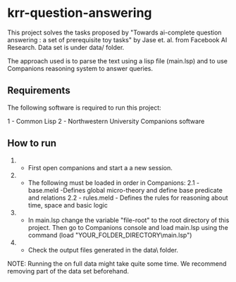 # krr-question-answering

This project solves the tasks proposed by "Towards ai-complete question answering : a set of prerequisite toy tasks" 
by Jase et. al. from Facebook AI Research. Data set is under data/ folder.

The approach used is to parse the text using a lisp file (main.lsp) and to use Companions reasoning system to answer queries.

## Requirements

The following software is required to run this project:

1 - Common Lisp
2 - Northwestern University Companions software

## How to run

1. - First open companions and start a a new session.
2. - The following must be loaded in order in Companions:
2.1 - base.meld -Defines global micro-theory and define base predicate and relations
2.2 - rules.meld - Defines the rules for reasoning about time, space and basic logic
3. - In main.lsp change the variable "file-root" to the root directory of this project. 
Then go to Companions console and load main.lsp using the command (load "YOUR_FOLDER_DIRECTORY\\main.lsp")
4. - Check the output files generated in the data\ folder.

NOTE: Running the on full data might take quite some time. We recommend removing part of the data set beforehand. 